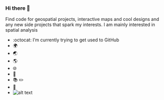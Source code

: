 ### Hi there 👋

Find code for geospatial projects, interactive maps and cool designs and any new side projects that spark my interests. I am mainly interested in spatial analysis

- :octocat: I’m currently trying to get used to GitHub
- :earth_africa:
- :earth_asia:
- :earth_americas:
- :globe_with_meridians:
- :panda_face:
- :books: :pencil2:
- :round_pushpin:
- ![alt text](https://www.vhv.rs/viewpic/iJJhbiw_transparent-arcgis-logo-png-arcgis-pro-logo-png)

<!--
**sahoyosso/sahoyosso** is a ✨ _special_ ✨ repository because its `README.md` (this file) appears on your GitHub profile.

Here are some ideas to get you started:

- 🔭 I’m currently working on ...
- 🌱 I’m currently learning :octocat:
- 👯 I’m looking to collaborate on ...
- 🤔 I’m looking for help with ...
- 💬 Ask me about ...
- 📫 How to reach me: ...
- 😄 Pronouns: ...
- ⚡ Fun fact: ...
-->
